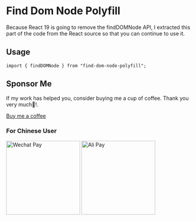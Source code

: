 # Find Dom Node Polyfill

Because React 19 is going to remove the findDOMNode API, I extracted this part of the code from the React source so that you can continue to use it.

## Usage

```tsx
import { findDOMNode } from "find-dom-node-polyfill";
```

## Sponsor Me

If my work has helped you, consider buying me a cup of coffee. Thank you very much🥰!.

[Buy me a coffee](https://www.buymeacoffee.com/lianwenwu)

### For Chinese User

<p float="left">
  <img src="https://raw.githubusercontent.com/childrentime/reactuse/main/pay/wechat.jpg" alt="Wechat Pay" width="200" />
  <img src="https://raw.githubusercontent.com/childrentime/reactuse/main/pay/ali.jpg" alt="Ali Pay" width="200" />
</p>
